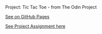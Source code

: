Project: Tic Tac Toe - from The Odin Project

[See on GitHub Pages](https://mikadev1996.github.io/tic-tac-toe/)


[See Project Assignment here](https://www.theodinproject.com/paths/full-stack-javascript/courses/javascript/lessons/tic-tac-toe)
